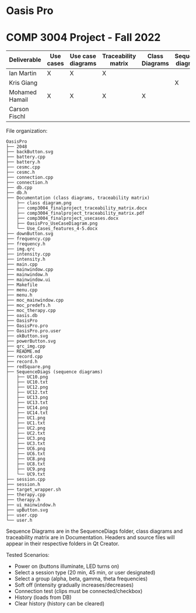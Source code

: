 # Oasis Pro
# COMP 3004 Project - Fall 2022

| Deliverable     | Use cases 	| Use case diagrams 	| Traceability matrix 	| Class Diagrams 	| Sequence diagrams 	| Development 	| Testing 	|
|----------------	|-----------	|-------------------	|---------------------	|----------------	|-------------------	|-------------	|---------	|
| Ian Martin     	| X         	|        X          	|          X           	|                	|                   	| X           	|         	|
| Kris Giang     	|           	|                   	|                     	|                	| X                 	| X           	|         	|
| Mohamed Hamail 	|   X        	|          X         	| X                   	| X              	|                   	| X           	|         	|
| Carson Fischl  	|           	|                   	|                     	|                	|                   	| X           	|     X    	|

File organization:

```
OasisPro
├── 2048
├── backButton.svg
├── battery.cpp
├── battery.h
├── cesmc.cpp
├── cesmc.h
├── connection.cpp
├── connection.h
├── db.cpp
├── db.h
├── Documentation (class diagrams, traceability matrix)
│   ├── class diagram.png
│   ├── comp3004_finalproject_traceability_matrix.docx
│   ├── comp3004_finalproject_traceability_matrix.pdf
│   ├── comp3004_finalproject_usecases.docx
│   ├── OasisPro_UseCaseDiagram.png
│   └── Use_Cases_features_4-5.docx
├── downButton.svg
├── frequency.cpp
├── frequency.h
├── img.qrc
├── intensity.cpp
├── intensity.h
├── main.cpp
├── mainwindow.cpp
├── mainwindow.h
├── mainwindow.ui
├── Makefile
├── menu.cpp
├── menu.h
├── moc_mainwindow.cpp
├── moc_predefs.h
├── moc_therapy.cpp
├── oasis.db
├── OasisPro
├── OasisPro.pro
├── OasisPro.pro.user
├── okButton.svg
├── powerButton.svg
├── qrc_img.cpp
├── README.md
├── record.cpp
├── record.h
├── redSquare.png
├── SequenceDiags (sequence diagrams)
│   ├── UC10.png
│   ├── UC10.txt
│   ├── UC12.png
│   ├── UC12.txt
│   ├── UC13.png
│   ├── UC13.txt
│   ├── UC14.png
│   ├── UC14.txt
│   ├── UC1.png
│   ├── UC1.txt
│   ├── UC2.png
│   ├── UC2.txt
│   ├── UC3.png
│   ├── UC3.txt
│   ├── UC6.png
│   ├── UC6.txt
│   ├── UC8.png
│   ├── UC8.txt
│   ├── UC9.png
│   └── UC9.txt
├── session.cpp
├── session.h
├── target_wrapper.sh
├── therapy.cpp
├── therapy.h
├── ui_mainwindow.h
├── upButton.svg
├── user.cpp
└── user.h
```

Sequence Diagrams are in the SequenceDiags folder, class diagrams and traceability matrix are in Documentation. Headers and source files will appear in their respective folders in Qt Creator.

Tested Scenarios:

- Power on (buttons illuminate, LED turns on)
- Select a session type (20 min, 45 min, or user designated)
- Select a group (alpha, beta, gamma, theta frequencies)
- Soft off (intensity gradually increases/decreases)
- Connection test (clips must be connected/checkbox)
- History (loads from DB)
- Clear history (history can be cleared)
